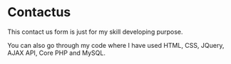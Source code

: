 # Contactus

This contact us form is just for my skill developing purpose.

You can also go through my code where I have used HTML, CSS, JQuery, AJAX API, Core PHP and MySQL.  
